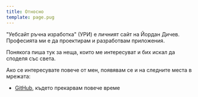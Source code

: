 ```yaml
---
title: Относно
template: page.pug
---
```


"Уебсайт ръчна изработка" (УРИ) е личният сайт на Йордан Дичев. Професията ми е да проектирам и разработвам приложения.

Понякога пиша тук за неща, които ме интересуват и бих искал да споделя със света.

Ако се интересувате повече от мен, появявам се и на следните места в мрежата:

- [GitHub](https://github.com/jdichev "@jdichev"), където прекарвам повече време
<!-- * [twitter](https://twitter.com/jdichev "@jdichev"), където предимно чета и споделям неща по работа -->
